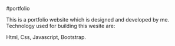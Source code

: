 #portfolio

This is a portfolio website which is designed and developed by me. 
Technology used for building this wesite are:

Html,
Css,
Javascript,
Bootstrap.
